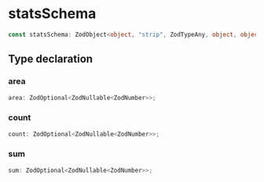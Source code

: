 # statsSchema

```ts
const statsSchema: ZodObject<object, "strip", ZodTypeAny, object, object>;
```

## Type declaration

### area

```ts
area: ZodOptional<ZodNullable<ZodNumber>>;
```

### count

```ts
count: ZodOptional<ZodNullable<ZodNumber>>;
```

### sum

```ts
sum: ZodOptional<ZodNullable<ZodNumber>>;
```
